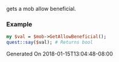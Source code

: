 gets a mob allow beneficial.
### Example

```perl
my $val = $mob->GetAllowBeneficial();
quest::say($val); # Returns bool
```


Generated On 2018-01-15T13:04:48-08:00